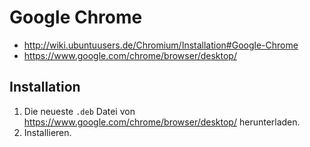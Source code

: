 # Google Chrome

+   <http://wiki.ubuntuusers.de/Chromium/Installation#Google-Chrome>
+   <https://www.google.com/chrome/browser/desktop/>



## Installation

1.  Die neueste `.deb` Datei von <https://www.google.com/chrome/browser/desktop/> herunterladen.
2.  Installieren.
